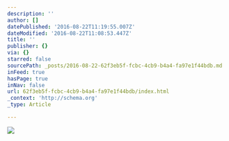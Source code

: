 ```yaml
---
description: ''
author: []
datePublished: '2016-08-22T11:19:55.007Z'
dateModified: '2016-08-22T11:08:53.447Z'
title: ''
publisher: {}
via: {}
starred: false
sourcePath: _posts/2016-08-22-62f3eb5f-fcbc-4cb9-b4a4-fa97e1f44bdb.md
inFeed: true
hasPage: true
inNav: false
url: 62f3eb5f-fcbc-4cb9-b4a4-fa97e1f44bdb/index.html
_context: 'http://schema.org'
_type: Article

---
```

![](https://the-grid-user-content.s3-us-west-2.amazonaws.com/fc1b770d-f9b5-4624-8b00-f4104b5d8785.jpg)